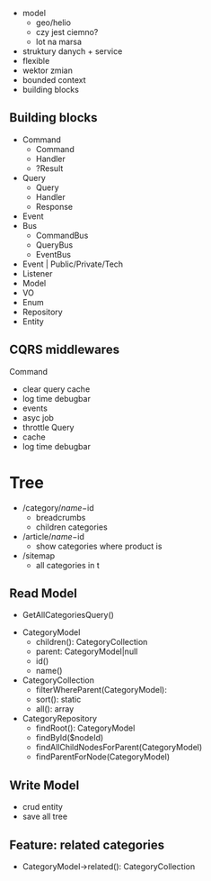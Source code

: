 - model
  - geo/helio
  - czy jest ciemno?
  - lot na marsa
- struktury danych + service
- flexible
- wektor zmian  
- bounded context
- building blocks


## Building blocks
- Command
  - Command
  - Handler
  - ?Result 
- Query
  - Query
  - Handler
  - Response
- Event
- Bus
  - CommandBus
  - QueryBus
  - EventBus
- Event | Public/Private/Tech
- Listener
- Model
- VO
- Enum
- Repository
- Entity

## CQRS middlewares
Command
 - clear query cache
 - log time debugbar
 - events 
 - asyc job
 - throttle
Query
 - cache
 - log time debugbar

# Tree

- /category/$name-$id
  - breadcrumbs
  - children categories
- /article/$name-$id
  - show categories where product is
- /sitemap
  - all categories in t

## Read Model

- GetAllCategoriesQuery()
+ CategoryModel
  + children(): CategoryCollection
  + parent: CategoryModel|null
  + id()
  + name()
+ CategoryCollection
  - filterWhereParent(CategoryModel):
  - sort(): static
  - all(): array
+ CategoryRepository
  + findRoot(): CategoryModel
  + findById($nodeId)
  - findAllChildNodesForParent(CategoryModel)
  - findParentForNode(CategoryModel)

## Write Model

+ crud entity
+ save all tree 


## Feature: related categories

+ CategoryModel->related(): CategoryCollection

  
